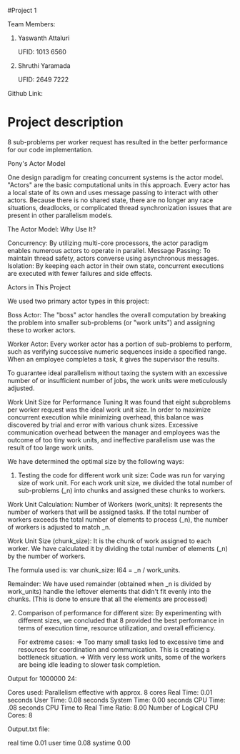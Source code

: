 #Project 1 

Team Members:
1. Yaswanth Attaluri

     UFID: 1013 6560
3. Shruthi Yaramada
   
     UFID: 2649 7222

Github Link: 

# Project description

8 sub-problems per worker request has resulted in the better performance for our code implementation.


Pony's Actor Model

One design paradigm for creating concurrent systems is the actor model. "Actors" are the basic computational units in this approach. Every actor has a local state of its own and uses message passing to interact with other actors. Because there is no shared state, there are no longer any race situations, deadlocks, or complicated thread synchronization issues that are present in other parallelism models.

The Actor Model: Why Use It?

Concurrency: By utilizing multi-core processors, the actor paradigm enables numerous actors to operate in parallel.
Message Passing: To maintain thread safety, actors converse using asynchronous messages.
Isolation: By keeping each actor in their own state, concurrent executions are executed with fewer failures and side effects.

Actors in This Project

We used two primary actor types in this project:

Boss Actor: The "boss" actor handles the overall computation by breaking the problem into smaller sub-problems (or "work units") and assigning these to worker actors.

Worker Actor: Every worker actor has a portion of sub-problems to perform, such as verifying successive numeric sequences inside a specified range. When an employee completes a task, it gives the supervisor the results.

To guarantee ideal parallelism without taxing the system with an excessive number of or insufficient number of jobs, the work units were meticulously adjusted.

Work Unit Size for Performance Tuning
It was found that eight subproblems per worker request was the ideal work unit size. In order to maximize concurrent execution while minimizing overhead, this balance was discovered by trial and error with various chunk sizes. Excessive communication overhead between the manager and employees was the outcome of too tiny work units, and ineffective parallelism use was the result of too large work units.


We have determined the optimal size by the following ways:

1. Testing the code for different work unit size:
   Code was run for varying size of work unit. For each work unit size, we divided the total number of sub-problems (_n) into chunks and assigned these chunks to workers.
   
  Work Unit Calculation: Number of Workers (work_units): It represents the number of workers that will be assigned tasks. If the total number of workers exceeds the total number of elements to process (_n), the number of workers is adjusted to match _n.

  Work Unit Size (chunk_size): It is the chunk of work assigned to each worker. We have calculated it by dividing the total number of elements (_n) by the number of workers. 
  
  The formula used is:   var chunk_size: I64 = _n / work_units.

  Remainder: We have used remainder (obtained when _n is divided by work_units) handle the leftover elements that didn't fit evenly into the chunks. (This is done to ensure that all the elements are processed)

2. Comparison of performance for different size:
   By experimenting with different sizes, we concluded that 8 provided the best performance in terms of execution time, resource utilization, and overall efficiency.

   For extreme cases:
   => Too many small tasks led to excessive time and resources for coordination and communication. This is creating a bottleneck situation.
   => With very less work units, some of the workers are being idle leading to slower task completion.

Output for 1000000 24:


Cores used: Parallelism effective with approx. 8 cores
Real Time: 0.01 seconds
User Time: 0.08 seconds
System Time: 0.00 seconds
CPU Time: .08 seconds
CPU Time to Real Time Ratio: 8.00
Number of Logical CPU Cores: 8


Output.txt file:

real time 0.01
user time 0.08
systime 0.00

